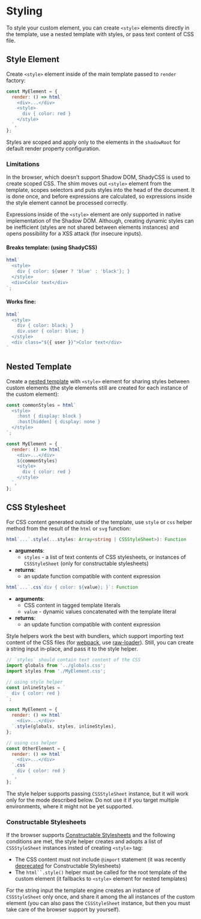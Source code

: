 # Styling

To style your custom element, you can create `<style>` elements directly in the template, use a nested template with styles, or pass text content of CSS file.

## Style Element

Create `<style>` element inside of the main template passed to `render` factory:

```javascript
const MyElement = {
  render: () => html`
    <div>...</div>
    <style>
      div { color: red }
    </style>
  `,
};
```

Styles are scoped and apply only to the elements in the `shadowRoot` for default render property configuration.

### Limitations

In the browser, which doesn't support Shadow DOM, ShadyCSS is used to create scoped CSS. The shim moves out `<style>` element from the template, scopes selectors and puts styles into the head of the document. It is done once, and before expressions are calculated, so expressions inside the style element cannot be processed correctly.

Expressions inside of the `<style>` element are only supported in native implementation of the Shadow DOM. Although, creating dynamic styles can be inefficient (styles are not shared between elements instances) and opens possibility for a XSS attack (for insecure inputs).

#### Breaks template: (using ShadyCSS) <!-- omit in toc -->

```javascript
html`
  <style>
    div { color: ${user ? 'blue' : 'black'}; }
  </style>
  <div>Color text</div>
`;
```

#### Works fine: <!-- omit in toc -->

```javascript
html`
  <style>
    div { color: black; }
    div.user { color: blue; }
  </style>
  <div class="${{ user }}">Color text</div>
`
```

## Nested Template

Create a [nested template](nested-templates.md) with `<style>` element for sharing styles between custom elements (the style elements still are created for each instance of the custom element):

```javascript
const commonStyles = html`
  <style>
    :host { display: block }
    :host[hidden] { display: none }
  </style>
`;

const MyElement = {
  render: () => html`
    <div>...</div>
    ${commonStyles}
    <style>
      div { color: red }
    </style>
  `,
};
```

## CSS Stylesheet

For CSS content generated outside of the template, use `style` or `css` helper method from the result of the `html` or `svg` function:

```typescript
html`...`.style(...styles: Array<string | CSSStyleSheet>): Function
```

* **arguments**:
  * `styles` - a list of text contents of CSS stylesheets, or instances of `CSSStyleSheet` (only for constructable stylesheets)
* **returns**:
  * an update function compatible with content expression

```typescript
html`...`.css`div { color: ${value}; }`: Function
```

* **arguments**:
  * CSS content in tagged template literals
  * `value` - dynamic values concatenated with the template literal
* **returns**:
  * an update function compatible with content expression

Style helpers work the best with bundlers, which support importing text content of the CSS files (for [webpack](https://github.com/webpack/webpack), use [raw-loader](https://github.com/webpack-contrib/raw-loader)). Still, you can create a string input in-place, and pass it to the style helper.

```javascript
// `styles` should contain text content of the CSS
import globals from '../globals.css';
import styles from './MyElement.css';

// using style helper
const inlineStyles = `
  div { color: red }
`;

const MyElement = {
  render: () => html`
    <div>...</div>
  `.style(globals, styles, inlineStyles),
};

// using css helper
const OtherElement = {
  render: () => html`
    <div>...</div>
  `.css`
    div { color: red }
  `,
};
```

The style helper supports passing `CSSStyleSheet` instance, but it will work only for the mode described below. Do not use it if you target multiple environments, where it might not be yet supported.

### Constructable Stylesheets

If the browser supports [Constructable Stylesheets](https://wicg.github.io/construct-stylesheets/) and the following conditions are met, the style helper creates and adopts a list of `CSSStyleSheet` instances insted of creating `<style>` tag:

* The CSS content must not include `@import` statement (it was recently [deprecated](https://github.com/WICG/construct-stylesheets/issues/119#issuecomment-588352418) for Constructable Stylesheets)
* The `html``.style()` helper must be called for the root template of the custom element (it fallbacks to `<style>` element for nested templates)

For the string input the template engine creates an instance of `CSSStyleSheet` only once, and share it among the all instances of the custom element (you can also pass the `CSSStyleSheet` instance, but then you must take care of the browser support by yourself).
